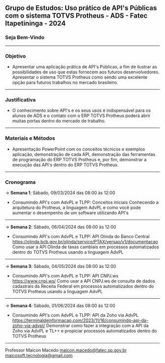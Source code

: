 ## Grupo de Estudos: Uso prático de API's Públicas com o sistema TOTVS Protheus - ADS - Fatec Itapetininga - 2024 
### Seja Bem-Vindo
---
### Objetivo
* Apresentar uma aplicação prática de API's Públicas, a fim de ilustrar as possibilidades de uso que estas fornecem aos futuros desenvolvedores. Apresentar o sistema TOTVS Protheus como sendo uma excelente opção para futuros trabalhos no mercado brasileiro.
---
### Justificativa
* O conhecimento sobre API's e os seus usos é indispensável para os alunos de ADS e o contato com o ERP TOTVS Protheus poderá abrir muitas portas dentro do mercado de trabalho.
---
### Materiais e Métodos
* Apresentação PowerPoint com os conceitos técnicos e exemplos aplicação, demonstração de cada API, demonstração das ferramentas de programação do ERP TOTVS Protheus e, por fim, demonstrar a execução das API's dentro do ERP TOTVS Protheus.
---
### Cronograma
→ **Semana 1**: Sábado, 09/03/2024 das 08:00 às 12:00
* Consumindo API's com AdvPL e TLPP: Conceitos iniciais
Conhecendo a arquitetura do Protheus, a linguagem AdvPL e como você pode aumentar o desempenho de um software utilizando API's
---

→ **Semana 2**: Sábado, 06/04/2024 das 08:00 às 12:00
* Consumindo API's com AdvPL e TLPP: API Olinda do Banco Central
https://olinda.bcb.gov.br/olinda/servico/PTAX/versao/v1/documentacao
Como usar a API Olinda de taxas cambiais em processos automatizados dentro do TOTVS Protheus usando a linguagem AdvPL
---
→ **Semana 3**: Sábado, 04/05/2024 das 08:00 às 12:00
* Consumindo API's com AdvPL e TLPP: API CNPJ.ws
https://www.cnpj.ws/
Como usar a API CNPJ.ws de consulta de dados cadastrais da Receita Federal em processos automatizados
dentro do TOTVS Protheus usando a linguagem AdvPL
---
→ **Semana 4**: Sábado, 01/06/2024 das 08:00 às 12:00
* Consumindo API's com AdvPL e TLPP: API da Zoho via AdvPL
https://terminaldeinformacao.com/2023/11/16/consumindo-api-da-zoho-via-advpl/
Demonstrar como fazer a integração com a API da Zoho via AdvPL e TL++ e propiciar processos automatizados dentro do TOTVS Protheus

---
Professor Maicon Macedo 
maicon.macedo@fatec.sp.gov.br
maicosoft.tecnologia@gmail.com
